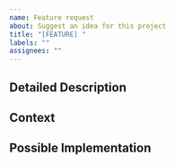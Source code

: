 ```yaml
---
name: Feature request
about: Suggest an idea for this project
title: "[FEATURE] "
labels: ""
assignees: ""
---
```


<!-- Thanks for your contribution! -->
<!-- If you have a question or you need help, try the discussion board: https://github.com/katawaredev/discussions -->

## Detailed Description

<!--- Provide a detailed description of the change or addition you are proposing -->

## Context

<!--- Why is this change important to you? How would you use it? -->
<!--- How can it benefit other users? -->

## Possible Implementation

<!--- Not obligatory, but suggest an idea for implementing addition or change -->
